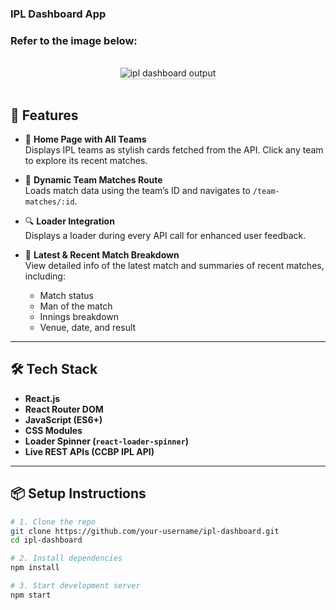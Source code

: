 ### IPL Dashboard App

### Refer to the image below:

<br/>
<div style="text-align: center;">
    <img src="https://assets.ccbp.in/frontend/content/react-js/ipl-dashboard-output-v2.gif" alt="ipl dashboard output" style="max-width:70%;box-shadow:0 2.8px 2.2px rgba(0, 0, 0, 0.12)">
</div>
<br/>

## 🚀 Features

- 📌 **Home Page with All Teams**  
  Displays IPL teams as stylish cards fetched from the API. Click any team to explore its recent matches.

- 🔄 **Dynamic Team Matches Route**  
  Loads match data using the team’s ID and navigates to `/team-matches/:id`.

- 🔍 **Loader Integration**  
  Displays a loader during every API call for enhanced user feedback.

- 🧠 **Latest & Recent Match Breakdown**  
  View detailed info of the latest match and summaries of recent matches, including:
  - Match status
  - Man of the match
  - Innings breakdown
  - Venue, date, and result
---

## 🛠️ Tech Stack

- **React.js**
- **React Router DOM**
- **JavaScript (ES6+)**
- **CSS Modules**
- **Loader Spinner (`react-loader-spinner`)**
- **Live REST APIs (CCBP IPL API)**

---

## 📦 Setup Instructions

```bash
# 1. Clone the repo
git clone https://github.com/your-username/ipl-dashboard.git
cd ipl-dashboard

# 2. Install dependencies
npm install

# 3. Start development server
npm start
